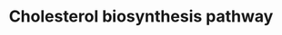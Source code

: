 ---
annotations:
- id: PW:0000454
  parent: classic metabolic pathway
  type: Pathway Ontology
  value: cholesterol biosynthetic pathway
authors:
- M.Lieberman
- MaintBot
- Pahles
- N.Mantei
- Thomas
- Samuel Sklar
- MartijnVanIersel
- Egonw
- AlexanderPico
- Bart Smeets
- AndtheWings
- Khanspers
- Fehrhart
- DeSl
- Eweitz
citedin:
- link: PMC8896855
  title: Effects of the Phytochemical Combination PB123 on Nrf2 Activation, Gene Expression,
    and the Cholesterol Pathway in HepG2 Cells (2022)
- link: PMC8751594
  title: DNA methylation of ARHGAP30 is negatively associated with ARHGAP30 expression
    in lung adenocarcinoma, which reduces tumor immunity and is detrimental to patient
    survival (2021)
- link: PMC5085087
  title: Long Term Culture of the A549 Cancer Cell Line Promotes Multilamellar Body
    Formation and Differentiation towards an Alveolar Type II Pneumocyte Phenotype
    (2016)
- link: PMC10752971
  title: PGF2α induces a pro-labour phenotypical switch in human myometrial cells
    that can be inhibited with PGF2α receptor antagonists (2023)
- link: PMC12323659
  title: Decoding the transcriptome from bulk RNA of infection-naïve versus imprinted
    patients with SARS-CoV-2 Omicron B.1.1.529 (2025)
communities:
- ONTOX
description: 'Cholesterol is a waxy steroid metabolite found in the cell membranes
  and transported in the blood plasma of all animals. It is an essential structural
  component of mammalian cell membranes, where it is required to establish proper
  membrane permeability and fluidity. In addition, cholesterol is an important component
  for the manufacture of bile acids, steroid hormones, and several fat-soluble vitamins.
  Cholesterol is the principal sterol synthesized by animals, but small quantities
  are synthesized in other eukaryotes, such as plants and fungi. It is almost completely
  absent among prokaryotes, which include bacteria.  Source: [Wikipedia](https://en.wikipedia.org/wiki/Cholesterol)  Proteins
  on this pathway have targeted assays available via the [CPTAC Assay Portal](https://assays.cancer.gov/available_assays?wp_id=WP197)'
last-edited: 2025-04-15
ndex: 8f997756-8b61-11eb-9e72-0ac135e8bacf
organisms:
- Homo sapiens
redirect_from:
- /index.php/Pathway:WP197
- /instance/WP197
- /instance/WP197_r138508
revision: r138508
schema-jsonld:
- '@context': https://schema.org/
  '@id': https://wikipathways.github.io/pathways/WP197.html
  '@type': Dataset
  creator:
    '@type': Organization
    name: WikiPathways
  description: 'Cholesterol is a waxy steroid metabolite found in the cell membranes
    and transported in the blood plasma of all animals. It is an essential structural
    component of mammalian cell membranes, where it is required to establish proper
    membrane permeability and fluidity. In addition, cholesterol is an important component
    for the manufacture of bile acids, steroid hormones, and several fat-soluble vitamins.
    Cholesterol is the principal sterol synthesized by animals, but small quantities
    are synthesized in other eukaryotes, such as plants and fungi. It is almost completely
    absent among prokaryotes, which include bacteria.  Source: [Wikipedia](https://en.wikipedia.org/wiki/Cholesterol)  Proteins
    on this pathway have targeted assays available via the [CPTAC Assay Portal](https://assays.cancer.gov/available_assays?wp_id=WP197)'
  keywords:
  - (S)-2,3-Epoxysqualene
  - 7-Dehydrocholesterol
  - Acetyl-CoA
  - CYP51A1
  - Cholesterol
  - DHCR7
  - Dimethylallyl pyrophosphate
  - FDFT1
  - FDPS
  - Farnesyl pyrophosphate
  - Geranyl-PP
  - HMG-CoA
  - HMGCR
  - HMGCS1
  - IDI1
  - LSS
  - Lanosterin
  - Lathosterol
  - MVD
  - MVK
  - Mevalonic acid
  - Mevalonic acid 5-pyrophosphate
  - Mevalonic acid-5P
  - NSDHL
  - PMVK
  - SC4MOL
  - SC5DL
  - SQLE
  - Squalene
  - isopentenyl pyrophosphate
  license: CC0
  name: Cholesterol biosynthesis pathway
seo: CreativeWork
title: Cholesterol biosynthesis pathway
wpid: WP197
---